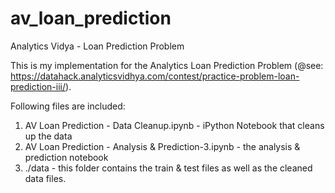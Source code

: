 # av_loan_prediction
Analytics Vidya - Loan Prediction Problem

This is my implementation for the Analytics Loan Prediction Problem (@see: https://datahack.analyticsvidhya.com/contest/practice-problem-loan-prediction-iii/). 

Following files are included:

1. AV Loan Prediction - Data Cleanup.ipynb - iPython Notebook that cleans up the data
2. AV Loan Prediction - Analysis & Prediction-3.ipynb - the analysis & prediction notebook
3. ./data - this folder contains the train & test files as well as the cleaned data files.


